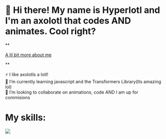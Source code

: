 <h1>👋  Hi there! My name is Hyperlotl and I'm an axolotl that codes AND animates. Cool right?</h1>
**<p><a href="Hyperlotl.github.io/pages/aboutme" target="_self">A lil bit more about me</a></p>**
<p> </p>
⚡ I like axolotls a lotl!</br>
🌱 I’m currently learning javascript and the Transformers Library(Its amazing lol)</br>
💞️ I’m looking to collaborate on animations, code AND I am up for commisions</br>

<h1>My skills:</h1>

  <a href="https://skillicons.dev">
    <img src="https://skillicons.dev/icons?i=py,godot,js,ts,vscode,html,sketchup&perline=6" />
  </a><br>
<!---
- 👋 Hi, I’m @Hyperlotl
- 👀 I’m interested in ...
- 🌱 I’m currently learning ...
- 💞️ I’m looking to collaborate on ...
- 📫 How to reach me ...
- 😄 Pronouns: ...
- ⚡ Fun fact: ...


Hyperlotl/Hyperlotl is a ✨ special ✨ repository because its `README.md` (this file) appears on your GitHub profile.
You can click the Preview link to take a look at your changes.


--->
